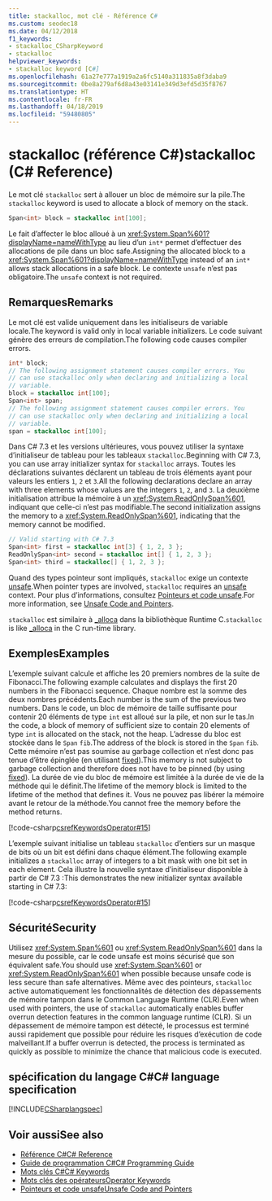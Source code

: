 ```yaml
---
title: stackalloc, mot clé - Référence C#
ms.custom: seodec18
ms.date: 04/12/2018
f1_keywords:
- stackalloc_CSharpKeyword
- stackalloc
helpviewer_keywords:
- stackalloc keyword [C#]
ms.openlocfilehash: 61a27e777a1919a2a6fc5140a311835a8f3daba9
ms.sourcegitcommit: 0be8a279af6d8a43e03141e349d3efd5d35f8767
ms.translationtype: HT
ms.contentlocale: fr-FR
ms.lasthandoff: 04/18/2019
ms.locfileid: "59480805"
---
```

# <a name="stackalloc-c-reference"></a><span data-ttu-id="0a8cb-102">stackalloc (référence C#)</span><span class="sxs-lookup"><span data-stu-id="0a8cb-102">stackalloc (C# Reference)</span></span>

<span data-ttu-id="0a8cb-103">Le mot clé `stackalloc` sert à allouer un bloc de mémoire sur la pile.</span><span class="sxs-lookup"><span data-stu-id="0a8cb-103">The `stackalloc` keyword is used to allocate a block of memory on the stack.</span></span>

```csharp
Span<int> block = stackalloc int[100];
```

<span data-ttu-id="0a8cb-104">Le fait d’affecter le bloc alloué à un <xref:System.Span%601?displayName=nameWithType> au lieu d’un `int*` permet d’effectuer des allocations de pile dans un bloc safe.</span><span class="sxs-lookup"><span data-stu-id="0a8cb-104">Assigning the allocated block to a <xref:System.Span%601?displayName=nameWithType> instead of an `int*` allows stack allocations in a safe block.</span></span> <span data-ttu-id="0a8cb-105">Le contexte `unsafe` n’est pas obligatoire.</span><span class="sxs-lookup"><span data-stu-id="0a8cb-105">The `unsafe` context is not required.</span></span>

## <a name="remarks"></a><span data-ttu-id="0a8cb-106">Remarques</span><span class="sxs-lookup"><span data-stu-id="0a8cb-106">Remarks</span></span>

<span data-ttu-id="0a8cb-107">Le mot clé est valide uniquement dans les initialiseurs de variable locale.</span><span class="sxs-lookup"><span data-stu-id="0a8cb-107">The keyword is valid only in local variable initializers.</span></span> <span data-ttu-id="0a8cb-108">Le code suivant génère des erreurs de compilation.</span><span class="sxs-lookup"><span data-stu-id="0a8cb-108">The following code causes compiler errors.</span></span>

```csharp
int* block;
// The following assignment statement causes compiler errors. You
// can use stackalloc only when declaring and initializing a local
// variable.
block = stackalloc int[100];
Span<int> span;
// The following assignment statement causes compiler errors. You
// can use stackalloc only when declaring and initializing a local
// variable.
span = stackalloc int[100];
```

<span data-ttu-id="0a8cb-109">Dans C# 7.3 et les versions ultérieures, vous pouvez utiliser la syntaxe d’initialiseur de tableau pour les tableaux `stackalloc`.</span><span class="sxs-lookup"><span data-stu-id="0a8cb-109">Beginning with C# 7.3, you can use array initializer syntax for `stackalloc` arrays.</span></span> <span data-ttu-id="0a8cb-110">Toutes les déclarations suivantes déclarent un tableau de trois éléments ayant pour valeurs les entiers `1`, `2` et `3`.</span><span class="sxs-lookup"><span data-stu-id="0a8cb-110">All the following declarations declare an array with three elements whose values are the integers `1`, `2`, and `3`.</span></span> <span data-ttu-id="0a8cb-111">La deuxième initialisation attribue la mémoire à un <xref:System.ReadOnlySpan%601>, indiquant que celle-ci n’est pas modifiable.</span><span class="sxs-lookup"><span data-stu-id="0a8cb-111">The second initialization assigns the memory to a <xref:System.ReadOnlySpan%601>, indicating that the memory cannot be modified.</span></span>

```csharp
// Valid starting with C# 7.3
Span<int> first = stackalloc int[3] { 1, 2, 3 };
ReadOnlySpan<int> second = stackalloc int[] { 1, 2, 3 };
Span<int> third = stackalloc[] { 1, 2, 3 };
```

<span data-ttu-id="0a8cb-112">Quand des types pointeur sont impliqués, `stackalloc` exige un contexte [unsafe](unsafe.md).</span><span class="sxs-lookup"><span data-stu-id="0a8cb-112">When pointer types are involved, `stackalloc` requires an [unsafe](unsafe.md) context.</span></span> <span data-ttu-id="0a8cb-113">Pour plus d’informations, consultez [Pointeurs et code unsafe](../../programming-guide/unsafe-code-pointers/index.md).</span><span class="sxs-lookup"><span data-stu-id="0a8cb-113">For more information, see [Unsafe Code and Pointers](../../programming-guide/unsafe-code-pointers/index.md).</span></span>

<span data-ttu-id="0a8cb-114">`stackalloc` est similaire à [_alloca](/cpp/c-runtime-library/reference/alloca) dans la bibliothèque Runtime C.</span><span class="sxs-lookup"><span data-stu-id="0a8cb-114">`stackalloc` is like [_alloca](/cpp/c-runtime-library/reference/alloca) in the C run-time library.</span></span>

## <a name="examples"></a><span data-ttu-id="0a8cb-115">Exemples</span><span class="sxs-lookup"><span data-stu-id="0a8cb-115">Examples</span></span>

<span data-ttu-id="0a8cb-116">L’exemple suivant calcule et affiche les 20 premiers nombres de la suite de Fibonacci.</span><span class="sxs-lookup"><span data-stu-id="0a8cb-116">The following example calculates and displays the first 20 numbers in the Fibonacci sequence.</span></span> <span data-ttu-id="0a8cb-117">Chaque nombre est la somme des deux nombres précédents.</span><span class="sxs-lookup"><span data-stu-id="0a8cb-117">Each number is the sum of the previous two numbers.</span></span> <span data-ttu-id="0a8cb-118">Dans le code, un bloc de mémoire de taille suffisante pour contenir 20 éléments de type `int` est alloué sur la pile, et non sur le tas.</span><span class="sxs-lookup"><span data-stu-id="0a8cb-118">In the code, a block of memory of sufficient size to contain 20 elements of type `int` is allocated on the stack, not the heap.</span></span> <span data-ttu-id="0a8cb-119">L’adresse du bloc est stockée dans le `Span` `fib`.</span><span class="sxs-lookup"><span data-stu-id="0a8cb-119">The address of the block is stored in the `Span` `fib`.</span></span> <span data-ttu-id="0a8cb-120">Cette mémoire n’est pas soumise au garbage collection et n’est donc pas tenue d’être épinglée (en utilisant [fixed](fixed-statement.md)).</span><span class="sxs-lookup"><span data-stu-id="0a8cb-120">This memory is not subject to garbage collection and therefore does not have to be pinned (by using [fixed](fixed-statement.md)).</span></span> <span data-ttu-id="0a8cb-121">La durée de vie du bloc de mémoire est limitée à la durée de vie de la méthode qui le définit.</span><span class="sxs-lookup"><span data-stu-id="0a8cb-121">The lifetime of the memory block is limited to the lifetime of the method that defines it.</span></span> <span data-ttu-id="0a8cb-122">Vous ne pouvez pas libérer la mémoire avant le retour de la méthode.</span><span class="sxs-lookup"><span data-stu-id="0a8cb-122">You cannot free the memory before the method returns.</span></span>

[!code-csharp[csrefKeywordsOperator#15](~/samples/snippets/csharp/keywords/StackAllocExamples.cs#1)]

<span data-ttu-id="0a8cb-123">L’exemple suivant initialise un tableau `stackalloc` d’entiers sur un masque de bits où un bit est défini dans chaque élément.</span><span class="sxs-lookup"><span data-stu-id="0a8cb-123">The following example initializes a `stackalloc` array of integers to a bit mask with one bit set in each element.</span></span> <span data-ttu-id="0a8cb-124">Cela illustre la nouvelle syntaxe d’initialiseur disponible à partir de C# 7.3 :</span><span class="sxs-lookup"><span data-stu-id="0a8cb-124">This demonstrates the new initializer syntax available starting in C# 7.3:</span></span>

[!code-csharp[csrefKeywordsOperator#15](~/samples/snippets/csharp/keywords/StackAllocExamples.cs#2)]

## <a name="security"></a><span data-ttu-id="0a8cb-125">Sécurité</span><span class="sxs-lookup"><span data-stu-id="0a8cb-125">Security</span></span>

<span data-ttu-id="0a8cb-126">Utilisez <xref:System.Span%601> ou <xref:System.ReadOnlySpan%601> dans la mesure du possible, car le code unsafe est moins sécurisé que son équivalent safe.</span><span class="sxs-lookup"><span data-stu-id="0a8cb-126">You should use <xref:System.Span%601> or <xref:System.ReadOnlySpan%601> when possible because unsafe code is less secure than safe alternatives.</span></span> <span data-ttu-id="0a8cb-127">Même avec des pointeurs, `stackalloc` active automatiquement les fonctionnalités de détection des dépassements de mémoire tampon dans le Common Language Runtime (CLR).</span><span class="sxs-lookup"><span data-stu-id="0a8cb-127">Even when used with pointers, the use of `stackalloc` automatically enables buffer overrun detection features in the common language runtime (CLR).</span></span> <span data-ttu-id="0a8cb-128">Si un dépassement de mémoire tampon est détecté, le processus est terminé aussi rapidement que possible pour réduire les risques d’exécution de code malveillant.</span><span class="sxs-lookup"><span data-stu-id="0a8cb-128">If a buffer overrun is detected, the process is terminated as quickly as possible to minimize the chance that malicious code is executed.</span></span>

## <a name="c-language-specification"></a><span data-ttu-id="0a8cb-129">spécification du langage C#</span><span class="sxs-lookup"><span data-stu-id="0a8cb-129">C# language specification</span></span>

 [!INCLUDE[CSharplangspec](~/includes/csharplangspec-md.md)]

## <a name="see-also"></a><span data-ttu-id="0a8cb-130">Voir aussi</span><span class="sxs-lookup"><span data-stu-id="0a8cb-130">See also</span></span>

- [<span data-ttu-id="0a8cb-131">Référence C#</span><span class="sxs-lookup"><span data-stu-id="0a8cb-131">C# Reference</span></span>](../index.md)
- [<span data-ttu-id="0a8cb-132">Guide de programmation C#</span><span class="sxs-lookup"><span data-stu-id="0a8cb-132">C# Programming Guide</span></span>](../../programming-guide/index.md)
- [<span data-ttu-id="0a8cb-133">Mots clés C#</span><span class="sxs-lookup"><span data-stu-id="0a8cb-133">C# Keywords</span></span>](index.md)
- [<span data-ttu-id="0a8cb-134">Mots clés des opérateurs</span><span class="sxs-lookup"><span data-stu-id="0a8cb-134">Operator Keywords</span></span>](operator-keywords.md)
- [<span data-ttu-id="0a8cb-135">Pointeurs et code unsafe</span><span class="sxs-lookup"><span data-stu-id="0a8cb-135">Unsafe Code and Pointers</span></span>](../../programming-guide/unsafe-code-pointers/index.md)
